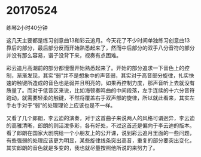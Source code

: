 # 20170524

练琴2小时40分钟

这几天主要都是练习创意曲13和彩云追月。今天花了不少时间单独练习创意曲13靠后的部分，最后部分反而开始熟悉起来了，然而中后部分的双手八分音符的部分并没有那么容易，谱子没背下来，视奏有点困难。

彩云追月高潮前的部分都慢慢开始熟悉起来了。开始的部分追求一下音色上的控制，渐渐发现，其实“弱”并不是想象中的声音弱，其实对于高音部分旋律，扎实快速的触键所造成的音色也是弱并且明亮的，如果再控制力度，那声音听上去就没有质量了。而对于低音区来说，比如海顿奏鸣曲的中间段落，左手连续的十六分音符跑动，就需要轻柔的触键，不然将覆盖右手双声部的旋律，所以就此看来，其实左手右手对于“弱”的处理理论上应该也是不一样。

又看了几个郎朗，李云迪的演奏，对于这首曲子来说两人的风格可谓迥异，李云迪的高雅清晰，郎朗的则活泼多彩，各有好处，不过这首还是偏向于李云迪的版本。看了郎朗在国家大剧院给一个小朋友上的公开课，说到彩云追月里面的一些问题，有些强弱的处理应该更为明显，某些旋律线条突出高音，重复的部分要突出变化，其实郎朗的音色就是多变的，我也就尽量按照他所说的来努力了。

